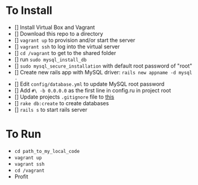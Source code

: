 # To Install
- [] Install Virtual Box and Vagrant
- [] Download this repo to a directory
- [] `vagrant up` to provision and/or start the server
- [] `vagrant ssh` to log into the virtual server
- [] `cd /vagrant` to get to the shared folder 
- [] run `sudo mysql_install_db`
- [] `sudo mysql_secure_installation` with default root password of "root"
- [] Create new rails app with MySQL driver: `rails new appname -d mysql .`
- [] Edit `config/database.yml` to update MySQL root password
- [] Add `#\ -b 0.0.0.0` as the first line in config.ru in project root
- [] Update projects `.gitignore` file to [this](https://github.com/github/gitignore/blob/master/Rails.gitignore)
- [] `rake db:create` to create databases
- [] `rails s` to start rails server

# To Run
- `cd path_to_my_local_code`
- `vagrant up`
- `vagrant ssh`
- `cd /vagrant`
- Profit
